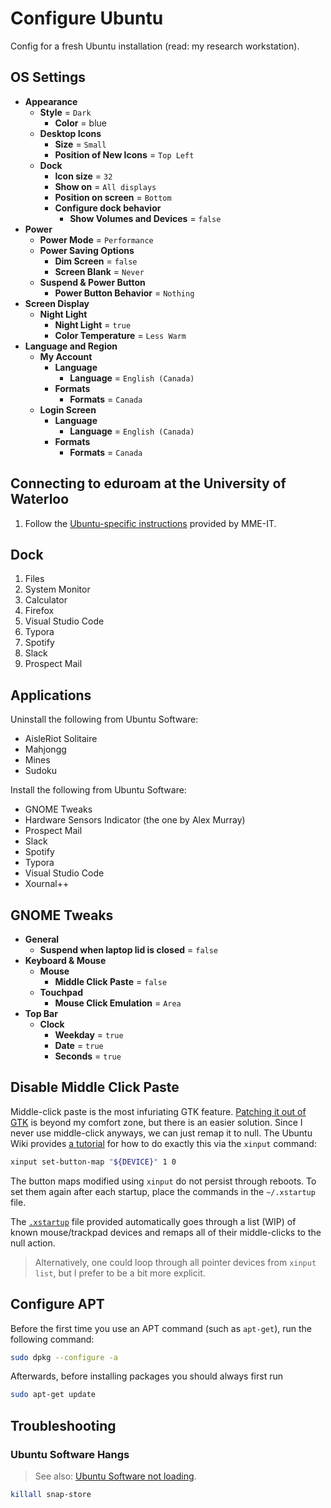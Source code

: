 # Configure Ubuntu

Config for a fresh Ubuntu installation (read: my research workstation).

## OS Settings

- **Appearance**
  - **Style** = `Dark`
    - **Color** = blue
  - **Desktop Icons**
    - **Size** = `Small`
    - **Position of New Icons** = `Top Left`
  - **Dock**
    - **Icon size** = `32`
    - **Show on** = `All displays`
    - **Position on screen** = `Bottom`
    - **Configure dock behavior**
      - **Show Volumes and Devices** = `false`
- **Power**
  - **Power Mode** = `Performance`
  - **Power Saving Options**
    - **Dim Screen** = `false`
    - **Screen Blank** = `Never`
  - **Suspend & Power Button**
    - **Power Button Behavior** = `Nothing`
- **Screen Display**
  - **Night Light**
    - **Night Light** = `true`
    - **Color Temperature** = `Less Warm`
- **Language and Region**
  - **My Account**
    - **Language**
      - **Language** = `English (Canada)`
    - **Formats**
      - **Formats** = `Canada`
  - **Login Screen**
    - **Language**
      - **Language** = `English (Canada)`
    - **Formats**
      - **Formats** = `Canada`

## Connecting to eduroam at the University of Waterloo

1. Follow the [Ubuntu-specific instructions](https://uwaterloo.ca/mechanical-mechatronics-engineering-information-technology/frequently-asked-questions-faq/wireless-eduroam#Ubuntu) provided by MME-IT.

## Dock

1. Files
2. System Monitor
3. Calculator
4. Firefox
5. Visual Studio Code
6. Typora
7. Spotify
8. Slack
9. Prospect Mail

## Applications

Uninstall the following from Ubuntu Software:

- AisleRiot Solitaire
- Mahjongg
- Mines
- Sudoku

Install the following from Ubuntu Software:

- GNOME Tweaks
- Hardware Sensors Indicator (the one by Alex Murray)
- Prospect Mail
- Slack
- Spotify
- Typora
- Visual Studio Code
- Xournal++

## GNOME Tweaks

- **General**
  - **Suspend when laptop lid is closed** = `false`
- **Keyboard & Mouse**
  - **Mouse**
    - **Middle Click Paste** = `false`
  - **Touchpad**
    - **Mouse Click Emulation** = `Area`
- **Top Bar**
  - **Clock**
    - **Weekday** = `true`
    - **Date** = `true`
    - **Seconds** = `true`

## Disable Middle Click Paste

Middle-click paste is the most infuriating GTK feature.
[Patching it out of GTK](https://web.archive.org/web/20211025212803/https://app.assembla.com/spaces/slipstream/wiki/Disabling_GTK%27s_middle_mouse_button_functionality) is beyond my comfort zone, but there is an easier solution.
Since I never use middle-click anyways, we can just remap it to null.
The Ubuntu Wiki provides [a tutorial](https://wiki.ubuntu.com/X/Config/Input#Example:_Disabling_middle-mouse_button_paste_on_a_scrollwheel_mouse) for how to do exactly this via the `xinput` command:
```sh
xinput set-button-map "${DEVICE}" 1 0
```

The button maps modified using `xinput` do not persist through reboots.
To set them again after each startup, place the commands in the `~/.xstartup` file.

The [`.xstartup`](./.xstartup) file provided automatically goes through a list (WIP) of known mouse/trackpad devices and remaps all of their middle-clicks to the null action.

> Alternatively, one could loop through all pointer devices from `xinput list`, but I prefer to be a bit more explicit.

## Configure APT

Before the first time you use an APT command (such as `apt-get`), run the following command:

```sh
sudo dpkg --configure -a
```

Afterwards, before installing packages you should always first run

```sh
sudo apt-get update
```

## Troubleshooting

### Ubuntu Software Hangs

> See also: [Ubuntu Software not loading](https://askubuntu.com/a/1291111).

```sh
killall snap-store
```
